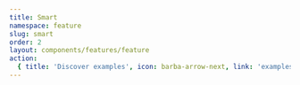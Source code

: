 ```yaml
---
title: Smart
namespace: feature
slug: smart
order: 2
layout: components/features/feature
action:
  { title: 'Discover examples', icon: barba-arrow-next, link: 'examples/' }
---
```

